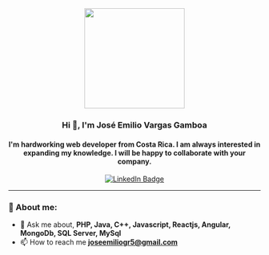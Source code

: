 <div id="header" align="center">
  <img src="https://media.giphy.com/media/qgQUggAC3Pfv687qPC/giphy.gif" width="200"/>
</div>
<h3 align="center">Hi 👋, I'm José Emilio Vargas Gamboa</h3>
<h4 align="center">I'm hardworking web developer from Costa Rica. I am always interested in expanding my knowledge. I will be happy to collaborate with your company.</h4>
<div id="badges" align="center">
  <a href="https://www.linkedin.com/in/jos%C3%A9-emilio-vargas-gamboa-a49277174/" target="_blank"/>
    <img src="https://img.shields.io/twitter/url?color=blue&label=LinkedIn&logo=LinkedIn&logoColor=blue&style=for-the-badge&url=https%3A%2F%2Fwww.linkedin.com%2Fin%2Fjos%25C3%25A9-emilio-vargas-gamboa-a49277174%2F" alt="LinkedIn Badge"/>
  </a>
</div>

---

### 💬 About me:

- 🔭 Ask me about, **PHP, Java, C++, Javascript, Reactjs, Angular, MongoDb, SQL Server, MySql**
- 📫 How to reach me **joseemiliogr5@gmail.com**
